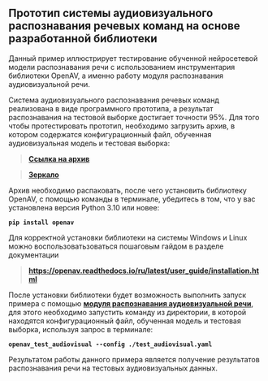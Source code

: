 ## Прототип системы аудиовизуального распознавания речевых команд на основе разработанной библиотеки

Данный пример иллюстрирует тестирование обученной нейросетевой модели распознавания речи с использованием инструментария библиотеки OpenAV, а именно работу модуля распознавания аудиовизуальной речи.

Система аудиовизуального распознавания речевых команд реализована в виде программного прототипа, а результат распознавания на тестовой выборке достигает точности 95%. Для того чтобы протестировать прототип, необходимо загрузить архив, в котором содержатся конфигурационный файл, обученная аудиовизуальная модель и тестовая выборка:

> **[Ссылка на архив](https://huggingface.co/datasets/DenisIvanko/OpenAV/blob/main/Examples.rar)**

> **[Зеркало](https://files.sberdisk.ru/s/PzHvBw0DoBt9dre)**


 Архив необходимо распаковать, после чего установить библиотеку OpenAV, с помощью команды в терминале, убедитесь в том, что у вас установлена версия Python 3.10 или новее:

**`pip install openav`**

Для корректной установки библиотеки на системы Windows и Linux можно воспользоватьзоваться пошаговым гайдом в разделе документации
> **https://openav.readthedocs.io/ru/latest/user_guide/installation.html**

После установки библиотеки будет возможность выполнить запуск примера с помощью **[модуля распознавания аудиовизуальной речи](https://openav.readthedocs.io/ru/latest/user_guide/modules/fusion/audiovisual_test.html)**, для этого необходимо запустить команду из директории, в которой находятся конфигурационный файл, обученная модель и тестовая выборка, используя запрос в терминале:

**`openav_test_audiovisual --config ./test_audiovisual.yaml`**

Результатом работы данного примера является получение результатов распознавания речи на тестовых аудиовизуальных данных.

